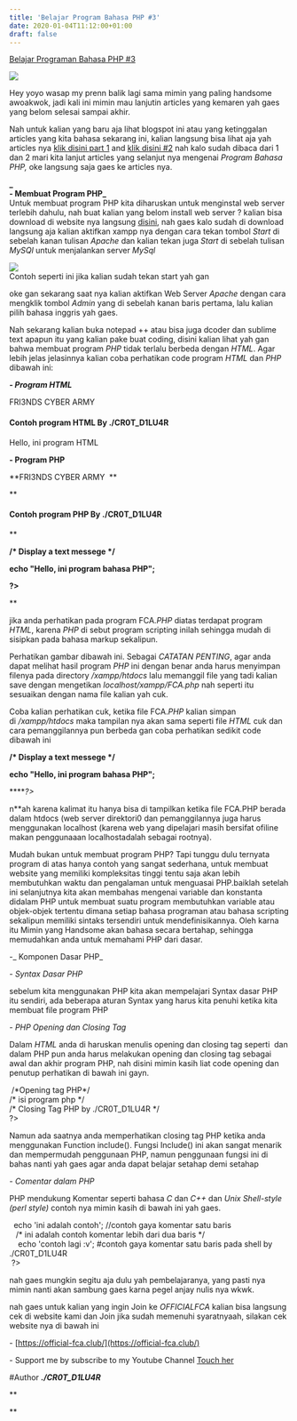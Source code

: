 ```yaml
---
title: 'Belajar Program Bahasa PHP #3'
date: 2020-01-04T11:12:00+01:00
draft: false
---
```


[Belajar Programan Bahasa PHP #3](https://crotdiluar.blogspot.com/)

  

[![](https://1.bp.blogspot.com/-ckDyhf5hzPc/XgkDhmbhxVI/AAAAAAAAAV8/ESnQNTnrR4Ez4QrTFUC5LBfYOmGbFLibgCLcBGAsYHQ/s1600/Raka.png)](https://1.bp.blogspot.com/-ckDyhf5hzPc/XgkDhmbhxVI/AAAAAAAAAV8/ESnQNTnrR4Ez4QrTFUC5LBfYOmGbFLibgCLcBGAsYHQ/s1600/Raka.png)

  

  
Hey yoyo wasap my prenn balik lagi sama mimin yang paling handsome awoakwok, jadi kali ini mimin mau lanjutin articles yang kemaren yah gaes yang belom selesai sampai akhir.  
  
Nah untuk kalian yang baru aja lihat blogspot ini atau yang ketinggalan articles yang kita bahasa sekarang ini, kalian langsung bisa lihat aja yah articles nya [klik disini part 1](https://crotdiluar.blogspot.com/2019/12/mengenal-mengetahui-sejarah-bahasa.html) and [klik disini #2](https://crotdiluar.blogspot.com/2019/12/mengenal-mengetahui-sejarah-bahasa_19.html) nah kalo sudah dibaca dari 1 dan 2 mari kita lanjut articles yang selanjut nya mengenai _Program Bahasa PHP,_ oke langsung saja gaes ke articles nya.  
  
**_  
\- Membuat Program PHP_**  
Untuk membuat program PHP kita diharuskan untuk menginstal web server terlebih dahulu, nah buat kalian yang belom install web server ? kalian bisa download di website nya langsung [disini](https://apachefriends.org/en/xampp.html), nah gaes kalo sudah di download langsung aja kalian aktifkan xampp nya dengan cara tekan tombol _Start_ di sebelah kanan tulisan _Apache_ dan kalian tekan juga _Start_ di sebelah tulisan _MySQl_ untuk menjalankan server _MySql_  
  
  
  

[![](https://1.bp.blogspot.com/-nX9PZ7V_C7w/XgkJO-jnJFI/AAAAAAAAAWI/bqD1xX89U785hg-KxymENchGj_rCADH2ACLcBGAsYHQ/s320/kl.png)](https://1.bp.blogspot.com/-nX9PZ7V_C7w/XgkJO-jnJFI/AAAAAAAAAWI/bqD1xX89U785hg-KxymENchGj_rCADH2ACLcBGAsYHQ/s1600/kl.png)  
Contoh seperti ini jika kalian sudah tekan start yah gan  

  
  
oke gan sekarang saat nya kalian aktifkan Web Server _Apache_ dengan cara mengklik tombol _Admin_ yang di sebelah kanan baris pertama, lalu kalian pilih bahasa inggris yah gaes.  
  
Nah sekarang kalian buka notepad ++ atau bisa juga dcoder dan sublime text apapun itu yang kalian pake buat coding, disini kalian lihat yah gan bahwa membuat program _PHP_ tidak terlalu berbeda dengan _HTML_. Agar lebih jelas jelasinnya kalian coba perhatikan code program _HTML_ dan _PHP_ dibawah ini:  
  
**_\- Program HTML_**

  

FRI3NDS CYBER ARMY  

  

#### Contoh program HTML By ./CR0T\_D1LU4R

Hello, ini program HTML

  

  
  
**\- Program PHP**  
  

**FRI3NDS CYBER ARMY  **

**

#### Contoh program PHP By ./CR0T\_D1LU4R

**

****/\* Display a text messege \*/****

****echo "Hello, ini program bahasa PHP";****

****?>****

**  
  
jika anda perhatikan pada program FCA._PHP_ diatas terdapat program _HTML_, karena _PHP_ di sebut program scripting inilah sehingga mudah di sisipkan pada bahasa markup sekalipun.  
  
Perhatikan gambar dibawah ini. Sebagai _CATATAN PENTING_, agar anda dapat melihat hasil program _PHP_ ini dengan benar anda harus menyimpan filenya pada directory _/xampp/htdocs_ lalu memanggil file yang tadi kalian save dengan mengetikan _localhost/xampp/FCA.php_ nah seperti itu sesuaikan dengan nama file kalian yah cuk.  
  
Coba kalian perhatikan cuk, ketika file FCA._PHP_ kalian simpan di _/xampp/htdocs_ maka tampilan nya akan sama seperti file _HTML_ cuk dan cara pemanggilannya pun berbeda gan coba perhatikan sedikit code dibawah ini  
  

****/\* Display a text messege \*/****

****echo "Hello, ini program bahasa PHP";****

****_?>_  
  
n**ah karena kalimat itu hanya bisa di tampilkan ketika file FCA.PHP berada dalam htdocs (web server direktori0 dan pemanggilannya juga harus menggunakan localhost (karena web yang dipelajari masih bersifat ofiline makan penggunaaan localhostadalah sebagai rootnya).  
  
Mudah bukan untuk membuat program PHP? Tapi tunggu dulu ternyata program di atas hanya contoh yang sangat sederhana, untuk membuat website yang memiliki kompleksitas tinggi tentu saja akan lebih membutuhkan waktu dan pengalaman untuk menguasai PHP.baiklah setelah ini selanjutnya kita akan membahas mengenai variable dan konstanta didalam PHP untuk membuat suatu program membutuhkan variable atau objek-objek tertentu dimana setiap bahasa programan atau bahasa scripting sekalipun memiliki sintaks tersendiri untuk mendefinisikannya. Oleh karna itu Mimin yang Handsome akan bahasa secara bertahap, sehingga memudahkan anda untuk memahami PHP dari dasar.  
  
\-_ Komponen Dasar PHP_  
  
_\- Syntax Dasar PHP_  
  
sebelum kita menggunakan PHP kita akan mempelajari Syntax dasar PHP itu sendiri, ada beberapa aturan Syntax yang harus kita penuhi ketika kita membuat file program PHP  
  
_\- PHP Opening dan Closing Tag_  
  
Dalam _HTML_ anda di haruskan menulis opening dan closing tag seperti  dan dalam PHP pun anda harus melakukan opening dan closing tag sebagai awal dan akhir program PHP, nah disini mimin kasih liat code opening dan penutup perhatikan di bawah ini gayn.  
  
 /\*Opening tag PHP\*/  
/\* isi program php \*/  
/\* Closing Tag PHP by ./CR0T\_D1LU4R \*/  
?>  
  
Namun ada saatnya anda memperhatikan closing tag PHP ketika anda menggunakan Function include(). Fungsi Include() ini akan sangat menarik dan mempermudah penggunaan PHP, namun penggunaan fungsi ini di bahas nanti yah gaes agar anda dapat belajar setahap demi setahap  
  
_\- Comentar dalam PHP_  
  
PHP mendukung Komentar seperti bahasa _C_ dan _C++_ dan _Unix Shell-style (perl style)_ contoh nya mimin kasih di bawah ini yah gaes.  
  
  echo 'ini adalah contoh'; //contoh gaya komentar satu baris  
   /\* ini adalah contoh komentar lebih dari dua baris \*/  
    echo 'contoh lagi :v'; #contoh gaya komentar satu baris pada shell by ./CR0T\_D1LU4R  
 ?>  
  
nah gaes mungkin segitu aja dulu yah pembelajaranya, yang pasti nya mimin nanti akan sambung gaes karna pegel anjay nulis nya wkwk.  
  
nah gaes untuk kalian yang ingin Join ke _OFFICIALFCA_ kalian bisa langsung cek di website kami dan Join jika sudah memenuhi syaratnyaah, silakan cek website nya di bawah ini  
  
\- [https://official-fca.club/](https://official-fca.club/)  
  

\- Support me by subscribe to my Youtube Channel [Touch her](https://www.youtube.com/c/FRI3NDSCYBERARMY)

  
#Author **_./CR0T\_D1LU4R_**

**

**